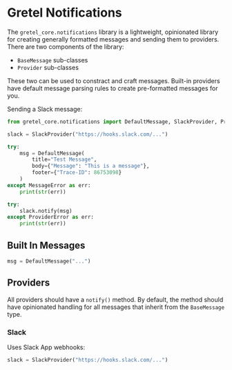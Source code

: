 # Gretel Notifications

The `gretel_core.notifications` library is a lightweight, opinionated library for creating generally formatted messages and sending them to providers.  There are two components of the library:

- `BaseMessage` sub-classes
- `Provider` sub-classes

These two can be used to constract and craft messages. Built-in providers have default message parsing rules to create pre-formatted messages for you.

Sending a Slack message:

```python
from gretel_core.notifications import DefaultMessage, SlackProvider, ProviderError, MessageError

slack = SlackProvider("https://hooks.slack.com/...")

try:
    msg = DefaultMessage(
        title="Test Message",
        body={"Message": "This is a message"},
        footer={"Trace-ID": 86753098}
    )
except MessageError as err:
    print(str(err))

try:
    slack.notify(msg)
except ProviderError as err:
    print(str(err))
```

## Built In Messages

```python
msg = DefaultMessage("...")
```

## Providers

All providers should have a `notify()` method. By default, the method should have
opinionated handling for all messages that inherit from the ``BaseMessage`` type.

### Slack

Uses Slack App webhooks:

```python
slack = SlackProvider("https://hooks.slack.com/...")
```